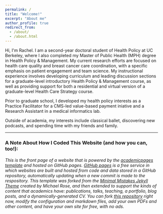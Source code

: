 ```yaml
---
permalink: /
title: "Welcome!"
excerpt: "About me"
author_profile: true
redirect_from: 
  - /about/
  - /about.html
---
```


Hi, I'm Rachel. I am a second-year doctoral student of Health Policy at UC Berkeley, where I also completed my Master of Public Health (MPH) degree in Health Policy & Management. My current research efforts are focused on health care quality and breast cancer care coordination, with a specific emphasis on patient engagement and team science. My instructional experience involves developing curriculum and leading discussion sections for a graduate-level introductory Health Policy & Management course, as well as providing support for both a residential and virtual version of a graduate-level Health Care Strategy course. 

Prior to graduate school, I developed my health policy interests as a Practice Facilitator for a CMS-led value-based payment iniative and a Research Assistant in a medical informatics lab. 

Outside of academia, my interests include classical ballet, discovering new podcasts, and spending time with my friends and family. 

-----------

### A Note About How I Coded This Website (and how you can, too!):
###### This is the front page of a website that is powered by the [academicpages template](https://github.com/academicpages/academicpages.github.io) and hosted on GitHub pages. [GitHub pages](https://pages.github.com) is a free service in which websites are built and hosted from code and data stored in a GitHub repository, automatically updating when a new commit is made to the respository. This template was forked from the [Minimal Mistakes Jekyll Theme](https://mmistakes.github.io/minimal-mistakes/) created by Michael Rose, and then extended to support the kinds of content that academics have: publications, talks, teaching, a portfolio, blog posts, and a dynamically-generated CV. You can fork [this repository](https://github.com/academicpages/academicpages.github.io) right now, modify the configuration and markdown files, add your own PDFs and other content, and have your own site for free, with no ads. 


